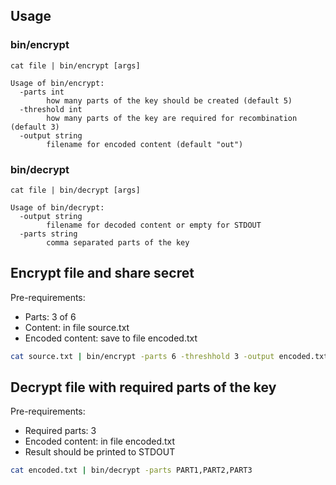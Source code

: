 ## Usage
### bin/encrypt
```
cat file | bin/encrypt [args]

Usage of bin/encrypt:
  -parts int
        how many parts of the key should be created (default 5)
  -threshold int
        how many parts of the key are required for recombination (default 3)
  -output string
        filename for encoded content (default "out")
```

### bin/decrypt
```
cat file | bin/decrypt [args]

Usage of bin/decrypt:
  -output string
        filename for decoded content or empty for STDOUT
  -parts string
        comma separated parts of the key
```

## Encrypt file and share secret

Pre-requirements:
- Parts: 3 of 6
- Content: in file source.txt
- Encoded content: save to file encoded.txt

```bash
cat source.txt | bin/encrypt -parts 6 -threshhold 3 -output encoded.txt
```

## Decrypt file with required parts of the key

Pre-requirements:
- Required parts: 3
- Encoded content: in file encoded.txt
- Result should be printed to STDOUT

```bash
cat encoded.txt | bin/decrypt -parts PART1,PART2,PART3
```
